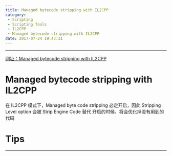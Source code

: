 ```yaml
---
title: Managed bytecode stripping with IL2CPP
category:
 - Scripting
 - Scripting Tools
 - IL2CPP
 - Managed bytecode stripping with IL2CPP
date: 2017-07-24 19:43:31
---
```


___

[网址：Managed bytecode stripping with IL2CPP](https://docs.unity3d.com/Manual/IL2CPP-BytecodeStripping.html)

# Managed bytecode stripping with IL2CPP
在 IL2CPP 模式下，Managed byte code stripping 必定开启，因此 Stripping Level option 会被 Strip Engine Code 替代
开启的时候，将会优化掉没有用到的代码

# Tips

___
